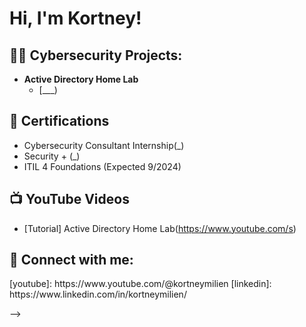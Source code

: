 <h1>Hi, I'm Kortney! </h1>

<h2>👨‍💻 Cybersecurity Projects:</h2>

- <b>Active Directory Home Lab</b>
  - [___)

<h2> 🌱 Certifications</h2>

- Cybersecurity Consultant Internship(_)
- Security + (_)
- ITIL 4 Foundations (Expected 9/2024)

<h2>📺 YouTube Videos</h2>

- [Tutorial] Active Directory Home Lab(https://www.youtube.com/s)


<h2> 🤳 Connect with me:</h2>
[youtube]: https://www.youtube.com/@kortneymilien
[linkedin]: https://www.linkedin.com/in/kortneymilien/


-->

